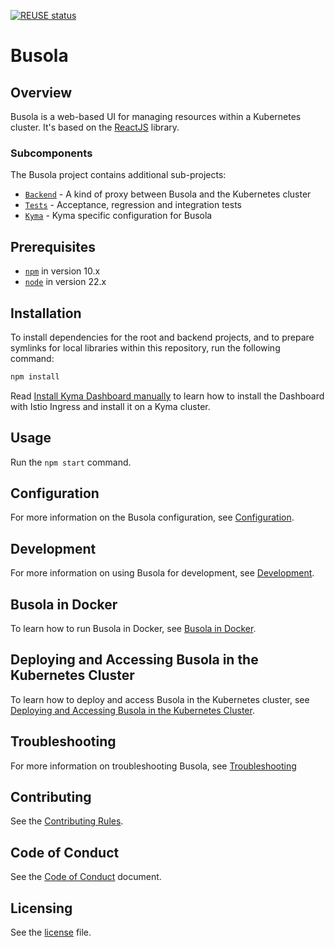 [![REUSE status](https://api.reuse.software/badge/github.com/kyma-project/busola)](https://api.reuse.software/info/github.com/kyma-project/busola)

# Busola

## Overview

Busola is a web-based UI for managing resources within a Kubernetes cluster. It's based on the [ReactJS](https://reactjs.org/) library.

### Subcomponents

The Busola project contains additional sub-projects:

- [`Backend`](./backend) - A kind of proxy between Busola and the Kubernetes cluster
- [`Tests`](./tests) - Acceptance, regression and integration tests
- [`Kyma`](./kyma) - Kyma specific configuration for Busola

## Prerequisites

- [`npm`](https://www.npmjs.com/) in version 10.x
- [`node`](https://nodejs.org/en/) in version 22.x

## Installation

To install dependencies for the root and backend projects, and to prepare symlinks for local libraries within this repository, run the following command:

```bash
npm install
```

Read [Install Kyma Dashboard manually](docs/install-kyma-dashboard-manually.md) to learn how to install the Dashboard with Istio Ingress and install it on a Kyma cluster.

## Usage

Run the `npm start` command.

## Configuration

For more information on the Busola configuration, see [Configuration](docs/operator/configuration.md).

## Development

For more information on using Busola for development, see [Development](docs/contributor/development.md).

## Busola in Docker

To learn how to run Busola in Docker, see [Busola in Docker](docs/contributor/busola-docker.md).

## Deploying and Accessing Busola in the Kubernetes Cluster

To learn how to deploy and access Busola in the Kubernetes cluster, see [Deploying and Accessing Busola in the Kubernetes Cluster](docs/operator/deploy-access-kubernetes.md).

## Troubleshooting

For more information on troubleshooting Busola, see [Troubleshooting](docs/contributor/troubleshooting.md)

## Contributing

See the [Contributing Rules](CONTRIBUTING.md).

## Code of Conduct

See the [Code of Conduct](CODE_OF_CONDUCT.md) document.

## Licensing

See the [license](./LICENSE) file.
